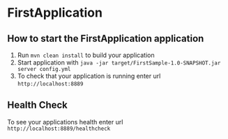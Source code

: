 # FirstApplication

How to start the FirstApplication application
---

1. Run `mvn clean install` to build your application
1. Start application with `java -jar target/FirstSample-1.0-SNAPSHOT.jar server config.yml`
1. To check that your application is running enter url `http://localhost:8889`

Health Check
---

To see your applications health enter url `http://localhost:8889/healthcheck`
